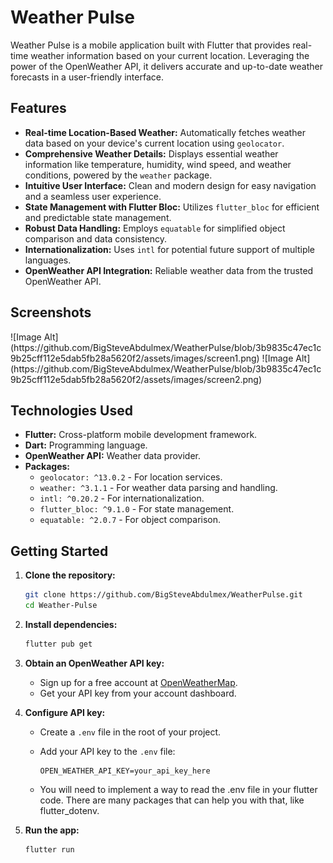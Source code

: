 # Weather Pulse

Weather Pulse is a mobile application built with Flutter that provides real-time weather information based on your current location. Leveraging the power of the OpenWeather API, it delivers accurate and up-to-date weather forecasts in a user-friendly interface.

## Features

* **Real-time Location-Based Weather:** Automatically fetches weather data based on your device's current location using `geolocator`.
* **Comprehensive Weather Details:** Displays essential weather information like temperature, humidity, wind speed, and weather conditions, powered by the `weather` package.
* **Intuitive User Interface:** Clean and modern design for easy navigation and a seamless user experience.
* **State Management with Flutter Bloc:** Utilizes `flutter_bloc` for efficient and predictable state management.
* **Robust Data Handling:** Employs `equatable` for simplified object comparison and data consistency.
* **Internationalization:** Uses `intl` for potential future support of multiple languages.
* **OpenWeather API Integration:** Reliable weather data from the trusted OpenWeather API.

## Screenshots

<p>
    ![Image Alt](https://github.com/BigSteveAbdulmex/WeatherPulse/blob/3b9835c47ec1c9b25cff112e5dab5fb28a5620f2/assets/images/screen1.png)
    ![Image Alt](https://github.com/BigSteveAbdulmex/WeatherPulse/blob/3b9835c47ec1c9b25cff112e5dab5fb28a5620f2/assets/images/screen2.png)
</p>

## Technologies Used

* **Flutter:** Cross-platform mobile development framework.
* **Dart:** Programming language.
* **OpenWeather API:** Weather data provider.
* **Packages:**
    * `geolocator: ^13.0.2` - For location services.
    * `weather: ^3.1.1` - For weather data parsing and handling.
    * `intl: ^0.20.2` - For internationalization.
    * `flutter_bloc: ^9.1.0` - For state management.
    * `equatable: ^2.0.7` - For object comparison.

## Getting Started

1.  **Clone the repository:**

    ```bash
    git clone https://github.com/BigSteveAbdulmex/WeatherPulse.git
    cd Weather-Pulse
    ```

2.  **Install dependencies:**

    ```bash
    flutter pub get
    ```

3.  **Obtain an OpenWeather API key:**

    * Sign up for a free account at [OpenWeatherMap](https://openweathermap.org/).
    * Get your API key from your account dashboard.

4.  **Configure API key:**

    * Create a `.env` file in the root of your project.
    * Add your API key to the `.env` file:

        ```
        OPEN_WEATHER_API_KEY=your_api_key_here
        ```
    * You will need to implement a way to read the .env file in your flutter code. There are many packages that can help you with that, like flutter_dotenv.

5.  **Run the app:**

    ```bash
    flutter run
    ```